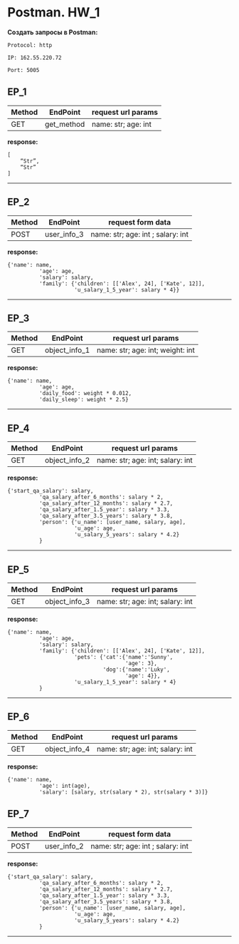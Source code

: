 # Postman. HW_1


__Создать запросы в Postman:__

`Protocol: http`

`IP: 162.55.220.72`

`Port: 5005`

## EP_1

|Method | EndPoint | request url params |
|-------|----------|--------------------|
|GET    |get_method|name: str; age: int |


__response:__
```
[
    “Str”,
    “Str”   
]
```
***

## EP_2

|Method | EndPoint  |      request form data          |
|-------|-----------|---------------------------------|
|POST   |user_info_3|name: str; age: int ; salary: int|



__response:__ 
```
{'name': name,
          'age': age,
          'salary': salary,
          'family': {'children': [['Alex', 24], ['Kate', 12]],
                     'u_salary_1_5_year': salary * 4}}
```

***

## EP_3

|Method | EndPoint    |      request url params        |
|-------|-------------|--------------------------------|
|GET    |object_info_1|name: str; age: int; weight: int|


__response:__
```
{'name': name,
          'age': age,
          'daily_food': weight * 0.012,
          'daily_sleep': weight * 2.5}
```


***

## EP_4

|Method | EndPoint    |      request url params        |
|-------|-------------|--------------------------------|
|GET    |object_info_2|name: str; age: int; salary: int|


__response:__
```
{'start_qa_salary': salary,
          'qa_salary_after_6_months': salary * 2,
          'qa_salary_after_12_months': salary * 2.7,
          'qa_salary_after_1.5_year': salary * 3.3,
          'qa_salary_after_3.5_years': salary * 3.8,
          'person': {'u_name': [user_name, salary, age],
                     'u_age': age,
                     'u_salary_5_years': salary * 4.2}
          }
```


***

## EP_5

|Method | EndPoint    |      request url params        |
|-------|-------------|--------------------------------|
|GET    |object_info_3|name: str; age: int; salary: int|

__response:__
```
{'name': name,
          'age': age,
          'salary': salary,
          'family': {'children': [['Alex', 24], ['Kate', 12]],
                     'pets': {'cat':{'name':'Sunny',
                                     'age': 3},
                              'dog':{'name':'Luky',
                                     'age': 4}},
                     'u_salary_1_5_year': salary * 4}
          }
 ```


****

## EP_6
|Method | EndPoint    |      request url params        |
|-------|-------------|--------------------------------|
|GET    |object_info_4|name: str; age: int; salary: int|


__response:__
```
{'name': name,
          'age': int(age),
          'salary': [salary, str(salary * 2), str(salary * 3)]}
```


## EP_7

|Method | EndPoint  |      request form data          |
|-------|-----------|---------------------------------|
|POST   |user_info_2|name: str; age: int ; salary: int|

__response:__
```
{'start_qa_salary': salary,
          'qa_salary_after_6_months': salary * 2,
          'qa_salary_after_12_months': salary * 2.7,
          'qa_salary_after_1.5_year': salary * 3.3,
          'qa_salary_after_3.5_years': salary * 3.8,
          'person': {'u_name': [user_name, salary, age],
                     'u_age': age,
                     'u_salary_5_years': salary * 4.2}
          }
 ```
 ***
